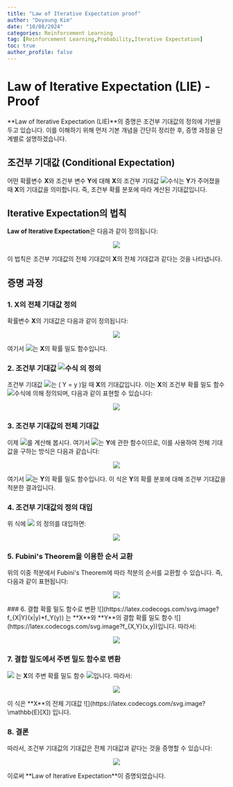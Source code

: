 ```yaml
---
title: "Law of Iterative Expectation proof"
author: "Doyoung Kim"
date: "10/08/2024"
categories: Reinforcement Learning
tag: [Reinforcement Learning,Probability,Iterative Expectation] 
toc: true
author_profile: false
---
```

# Law of Iterative Expectation (LIE) - Proof

**Law of Iterative Expectation (LIE)**의 증명은 조건부 기대값의 정의에 기반을 두고 있습니다. 이를 이해하기 위해 먼저 기본 개념을 간단히 정리한 후, 증명 과정을 단계별로 설명하겠습니다.

<!-- ## 조건부 기대값 (Conditional Expectation)
어떤 확률변수 **X**와 조건부 변수 **Y**에 대해 **X**의 조건부 기대값 \(\mathbb{E}[X | Y]\)는 **Y**가 주어졌을 때 **X**의 기대값을 의미합니다. 즉, 조건부 확률 분포에 따라 계산된 기대값입니다. -->

## 조건부 기대값 (Conditional Expectation)
어떤 확률변수 **X**와 조건부 변수 **Y**에 대해 **X**의 조건부 기대값 ![수식](https://latex.codecogs.com/png.latex?\mathbb{E}[X|Y])는 **Y**가 주어졌을 때 **X**의 기대값을 의미합니다. 즉, 조건부 확률 분포에 따라 계산된 기대값입니다.

## Iterative Expectation의 법칙
**Law of Iterative Expectation**은 다음과 같이 정의됩니다:

<p align="center">
  <img src="https://latex.codecogs.com/svg.image?\mathbb{E}[X]=\mathbb{E}[\mathbb{E}[X|Y]]" />
</p>

이 법칙은 조건부 기대값의 전체 기대값이 **X**의 전체 기대값과 같다는 것을 나타냅니다.

## 증명 과정

### 1. **X**의 전체 기대값 정의
확률변수 **X**의 기대값은 다음과 같이 정의됩니다:

<!-- $$
\mathbb{E}[X] = \int_{-\infty}^{\infty} x f_X(x) \, dx
$$ -->
<p align="center">
  <img src="https://latex.codecogs.com/svg.image?\mathbb{E}[X]=\int_{-\infty}^{\infty}x%20f_X(x)\,dx" />
</p>

여기서 ![](https://latex.codecogs.com/svg.image?f_X(x))는 **X**의 확률 밀도 함수입니다.

### 2. 조건부 기대값 ![수식](https://latex.codecogs.com/png.latex?\mathbb{E}[X|Y]) 의 정의
조건부 기대값 ![](https://latex.codecogs.com/svg.image?\mathbb{E}[X|Y=y])는 \( Y = y \)일 때 **X**의 기대값입니다. 이는 **X**의 조건부 확률 밀도 함수 ![수식](https://latex.codecogs.com/svg.image?f_{X|Y}(x\mid%20y))에 의해 정의되며, 다음과 같이 표현할 수 있습니다:

<!-- $$
\mathbb{E}[X | Y = y] = \int_{-\infty}^{\infty} x f_{X|Y}(x | y) \, dx
$$ -->
<p align="center">
  <img src="https://latex.codecogs.com/svg.image?\[\mathbb{E}[X|Y=y]=\int_{-\infty}^{\infty}x%20f_{X|Y}(x|y)\,dx\]" />
</p>

### 3. 조건부 기대값의 전체 기대값
이제 ![](https://latex.codecogs.com/svg.image?\mathbb{E}[\mathbb{E}[X|Y]])를 계산해 봅시다. 여기서 ![](https://latex.codecogs.com/svg.image?\mathbb{E}[X|Y])는 **Y**에 관한 함수이므로, 이를 사용하여 전체 기대값을 구하는 방식은 다음과 같습니다:

<p align="center">
  <img src="https://latex.codecogs.com/svg.image?\mathbb{E}[\mathbb{E}[X|Y]]=\int_{-\infty}^{\infty}\mathbb{E}[X|Y=y]f_Y(y)\,dy" />
</p>

여기서 ![](https://latex.codecogs.com/svg.image?f_Y(y))는 **Y**의 확률 밀도 함수입니다. 이 식은 **Y**의 확률 분포에 대해 조건부 기대값을 적분한 결과입니다.

### 4. 조건부 기대값의 정의 대입
위 식에 ![](https://latex.codecogs.com/svg.image?\mathbb{E}[X|Y=y]) 의 정의를 대입하면:

<p align="center">
  <img src="https://latex.codecogs.com/svg.image?\mathbb{E}[\mathbb{E}[X|Y]]=\int_{-\infty}^{\infty}\left(\int_{-\infty}^{\infty}x%20f_{X|Y}(x|y)\,dx\right)f_Y(y)\,dy" />
</p>

### 5. Fubini's Theorem을 이용한 순서 교환
위의 이중 적분에서 Fubini's Theorem에 따라 적분의 순서를 교환할 수 있습니다. 즉, 다음과 같이 표현됩니다:

<p align="center">
  <img src="https://latex.codecogs.com/svg.image?\mathbb{E}[\mathbb{E}[X|Y]]=\int_{-\infty}^{\infty}x\left(\int_{-\infty}^{\infty}f_{X|Y}(x|y)f_Y(y)\,dy\right)\,dx" />
</p>
### 6. 결합 확률 밀도 함수로 변환
![](https://latex.codecogs.com/svg.image?f_{X|Y}(x|y)*f_Y(y)) 는 **X**와 **Y**의 결합 확률 밀도 함수 ![](https://latex.codecogs.com/svg.image?f_{X,Y}(x,y))입니다. 따라서:

<p align="center">
  <img src="https://latex.codecogs.com/svg.image?\mathbb{E}[\mathbb{E}[X|Y]]=\int_{-\infty}^{\infty}x\left(\int_{-\infty}^{\infty}f_{X,Y}(x,y)\,dy\right)\,dx" />
</p>


### 7. 결합 밀도에서 주변 밀도 함수로 변환
![](https://latex.codecogs.com/svg.image?\int_{-\infty}^{\infty}f_{X,Y}(x,y),dy) 는 **X**의 주변 확률 밀도 함수 ![](https://latex.codecogs.com/svg.image?f_X(x))입니다. 따라서:

<p align="center">
  <img src="https://latex.codecogs.com/svg.image?\mathbb{E}[\mathbb{E}[X|Y]]=\int_{-\infty}^{\infty}x%20f_X(x)\,dx" />
</p>
이 식은 **X**의 전체 기대값 ![](https://latex.codecogs.com/svg.image?\mathbb{E}[X]) 입니다.

### 8. 결론
따라서, 조건부 기대값의 기대값은 전체 기대값과 같다는 것을 증명할 수 있습니다:

<p align="center">
  <img src="https://latex.codecogs.com/svg.image?\mathbb{E}[\mathbb{E}[X|Y]]=\mathbb{E}[X]" />
</p>
이로써 **Law of Iterative Expectation**이 증명되었습니다.
